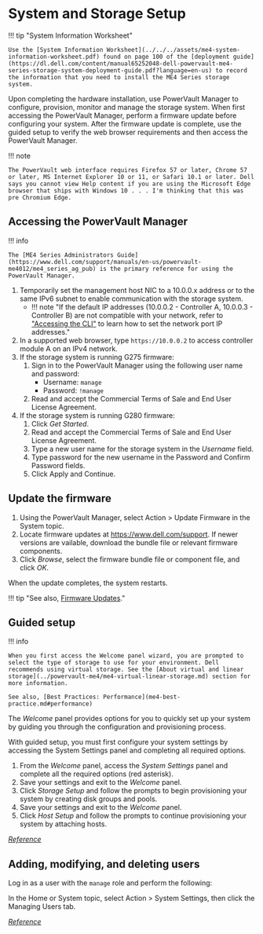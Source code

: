 # System and Storage Setup

!!! tip "System Information Worksheet"

    Use the [System Information Worksheet](../../../assets/me4-system-information-worksheet.pdf) found on page 100 of the [deployment guide](https://dl.dell.com/content/manual65252048-dell-powervault-me4-series-storage-system-deployment-guide.pdf?language=en-us) to record the information that you need to install the ME4 Series storage system.

Upon completing the hardware installation, use PowerVault Manager to configure, provision, monitor and manage the storage system. When first accessing the PowerVault Manager, perform a firmware update before configuring your system. After the firmware update is complete, use the guided setup to verify the web browser requirements and then access the PowerVault Manager.

!!! note

    The PowerVault web interface requires Firefox 57 or later, Chrome 57 or later, MS Internet Explorer 10 or 11, or Safari 10.1 or later. Dell says you cannot view Help content if you are using the Microsoft Edge browser that ships with Windows 10 . . . I'm thinking that this was pre Chromium Edge. 

## Accessing the PowerVault Manager

!!! info

    The [ME4 Series Administrators Guide](https://www.dell.com/support/manuals/en-us/powervault-me4012/me4_series_ag_pub) is the primary reference for using the PowerVault Manager.

1. Temporarily set the management host NIC to a 10.0.0.x address or to the same IPv6 subnet to enable communication with the storage system.
      - !!! note "If the default IP addresses (10.0.0.2 - Controller A, 10.0.0.3 - Controller B) are not compatible with your network, refer to ["Accessing the CLI"](../powervault-me4/me4-cli.md) to learn how to set the network port IP addresses."
2. In a supported web browser, type `https://10.0.0.2` to access controller module A on an IPv4 network.
3. If the storage system is running G275 firmware:
      1. Sign in to the PowerVault Manager using the following user name and password:
         - Username: `manage`
         - Password: `!manage`
      2. Read and accept the Commercial Terms of Sale and End User License Agreement.
4. If the storage system is running G280 firmware:
      1. Click *Get Started*.
      2. Read and accept the Commercial Terms of Sale and End User License Agreement.
      3. Type a new user name for the storage system in the *Username* field.
      4. Type password for the new username in the Password and Confirm Password fields.
      5. Click Apply and Continue.

## Update the firmware

1. Using the PowerVault Manager, select Action > Update Firmware in the System topic.
2. Locate firmware updates at <https://www.dell.com/support>. If newer versions are vailable, download the bundle file or relevant firmware components.
3. Click *Browse*, select the firmware bundle file or component file, and click *OK*.

When the update completes, the system restarts.

!!! tip "See also, [Firmware Updates](../powervault-me4/me4-firmware-updates.md)."

## Guided setup

!!! info

    When you first access the Welcome panel wizard, you are prompted to select the type of storage to use for your environment. Dell recommends using virtual storage. See the [About virtual and linear storage](../powervault-me4/me4-virtual-linear-storage.md) section for more information.

    See also, [Best Practices: Performance](me4-best-practice.md#performance)

The *Welcome* panel provides options for you to quickly set up your system by guiding you through the configuration and provisioning process.

With guided setup, you must first configure your system settings by accessing the System Settings panel and completing all required options.

1. From the *Welcome* panel, access the *System Settings* panel and complete all the required options (red asterisk).
2. Save your settings and exit to the *Welcome* panel.
3. Click *Storage Setup* and follow the prompts to begin provisioning your system by creating disk groups and pools.
4. Save your settings and exit to the *Welcome* panel.
5. Click *Host Setup* and follow the prompts to continue provisioning your system by attaching hosts.

[*Reference*](https://www.dell.com/support/manuals/en-us/powervault-me4024/me4_series_ag_pub/guided-setup?guid=guid-f2532697-d39f-4a6b-875d-8fe3a4688931&lang=en-us)

## Adding, modifying, and deleting users

Log in as a user with the `manage` role and perform the following:

In the Home or System topic, select Action > System Settings, then click the Managing Users tab.

[*Reference*](https://www.dell.com/support/manuals/en-us/powervault-me4084/me4_series_ag_pub/adding-modifying-and-deleting-users?guid=guid-bb8280fb-7a05-4e13-8d41-21fa517e3b85&lang=en-us)